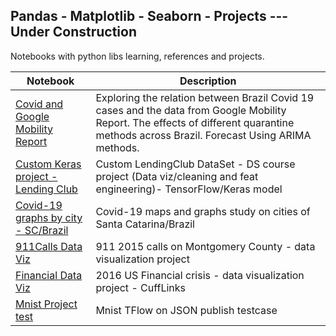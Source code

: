 <h2>Pandas - Matplotlib - Seaborn - Projects --- Under Construction</h2>
<p>Notebooks with python libs learning, references and projects.</p>
<table>
<thead>
<tr>
<th>Notebook</th>
<th>Description</th>
</tr>
</thead>
<tbody>
<tr>
<td><a href="https://nbviewer.jupyter.org/github/OckerGui/DataScience/blob/master/Covid_e_Google_Mobility_Report.ipynb" rel="nofollow">Covid and Google Mobility Report</a></td>
<td>Exploring the relation between Brazil Covid 19 cases and the data from Google Mobility Report. The effects of different quarantine methods across Brazil. Forecast Using ARIMA methods. </td>
</tr>
<tr>
<td><a href="https://github.com/OckerGui/DataScience/blob/master/Custom_Keras_API_Project_Exercise.ipynb" rel="nofollow">Custom Keras project - Lending Club</a></td>
<td>Custom LendingClub DataSet - DS course project (Data viz/cleaning and feat engineering)- TensorFlow/Keras model</td>
</tr>
<tr>
<td><a href="https://github.com/OckerGui/DataScience/blob/master/Covid_SC_Brazil.ipynb" rel="nofollow">Covid-19 graphs by city - SC/Brazil</a></td>
<td>Covid-19 maps and graphs study on cities of Santa Catarina/Brazil</td>
</tr>
<tr>
<td><a href="https://github.com/OckerGui/DataScience/blob/master/DataVis/911CallsDataProject.ipynb" rel="nofollow">911Calls Data Viz</a></td>
<td>911 2015 calls on Montgomery County - data visualization project</td>
</tr>
<tr>
<td><a href="https://github.com/OckerGui/DataScience/blob/master/DataVis/FinancalCrisis2016Project.ipynb" rel="nofollow">Financial Data Viz</a></td>
<td>2016 US Financial crisis - data visualization project - CuffLinks</td>
</tr>
<tr>
<td><a href="https://ockergui.github.io/DataScience/DataVis/mnist.html">Mnist Project test</a></td>
<td>Mnist TFlow on JSON publish testcase</td>
</tr>
</tbody>
</table>
